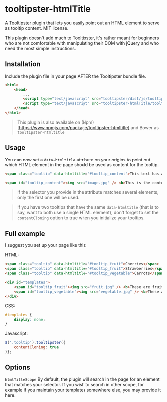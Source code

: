 # tooltipster-htmlTitle

A [Tooltipster](http://iamceege.github.io/tooltipster/) plugin that lets you easily point out an HTML element to serve as tooltip content. MIT license.

This plugin doesn't add much to Tooltipster, it's rather meant for beginners who are not comfortable with manipulating their DOM with jQuery and who need the most simple instructions.

Installation
------------

Include the plugin file in your page AFTER the Tooltipster bundle file.

```html
<html>
    <head>
        ...
        <script type="text/javascript" src="tooltipster/dist/js/tooltipster.bundle.min.js"></script>
        <script type="text/javascript" src="tooltipster-htmlTitle/tooltipster-htmlTitle.min.js"></script>
    </head>
</html>
```

> This plugin is also available on (Npm)[https://www.npmjs.com/package/tooltipster-htmltitle] and Bower as `tooltipster-htmltitle`

Usage
-----

You can now set a `data-htmltitle` attribute on your origins to point out which HTML element in the page should be used as content for the tooltip.

```html
<span class="tooltip" data-htmltitle="#tooltip_content">This text has a tooltip when you hover over it</span>

<span id="tooltip_content"><img src="image.jpg" /> <b>This is the content of my tooltip!</b></span>
```

> If the selector you provide in the attribute matches several elements, only the first one will be used.  

<!-- -->
> If you have two tooltips that have the same `data-htmltitle` (that is to say, want to both use a single HTML element), don't forget to set the `contentCloning` option to true when you initialize your tooltips.

Full example
------------

I suggest you set up your page like this:

HTML:
```html
<span class="tooltip" data-htmltitle="#tooltip_fruit">Cherries</span>
<span class="tooltip" data-htmltitle="#tooltip_fruit">Strawberries</span>
<span class="tooltip" data-htmltitle="#tooltip_vegetable">Carrots</span>

<div id="templates">
    <span id="tooltip_fruit"><img src="fruit.jpg" /> <b>These are fruit!</b></span>
    <span id="tooltip_vegetable"><img src="vegetable.jpg" /> <b>These are vegetables!</b></span>
</div>
```

CSS:
```css
#templates {
    display: none;
}
```

Javascript:
```javascript
$('.tooltip').tooltipster({
    contentCloning: true
)};
```

Options
-------

`htmlTitleScope` By default, the plugin will search in the page for an element that matches your selector. If you wish to search in other scope, for example if you maintain your templates somewhere else, you may provide it here.